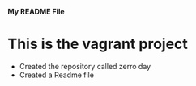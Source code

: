 **My README File**
# This is the vagrant project
* Created the repository called zerro day
* Created a Readme file
